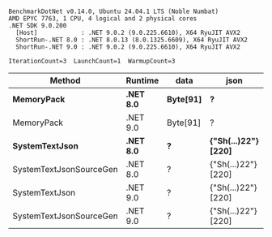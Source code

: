 ```

BenchmarkDotNet v0.14.0, Ubuntu 24.04.1 LTS (Noble Numbat)
AMD EPYC 7763, 1 CPU, 4 logical and 2 physical cores
.NET SDK 9.0.200
  [Host]            : .NET 9.0.2 (9.0.225.6610), X64 RyuJIT AVX2
  ShortRun-.NET 8.0 : .NET 8.0.13 (8.0.1325.6609), X64 RyuJIT AVX2
  ShortRun-.NET 9.0 : .NET 9.0.2 (9.0.225.6610), X64 RyuJIT AVX2

IterationCount=3  LaunchCount=1  WarmupCount=3  

```
| Method                  | Runtime  | data     | json                | Mean        | Error     | StdDev   | Min         | Max         | Gen0   | Allocated |
|------------------------ |--------- |--------- |-------------------- |------------:|----------:|---------:|------------:|------------:|-------:|----------:|
| **MemoryPack**              | **.NET 8.0** | **Byte[91]** | **?**                   |    **75.30 ns** |  **30.81 ns** | **1.689 ns** |    **73.37 ns** |    **76.50 ns** | **0.0100** |     **168 B** |
| MemoryPack              | .NET 9.0 | Byte[91] | ?                   |    69.12 ns |  11.75 ns | 0.644 ns |    68.74 ns |    69.86 ns | 0.0100 |     168 B |
| **SystemTextJson**          | **.NET 8.0** | **?**        | **{&quot;Sh(...)22&quot;} [220]** | **1,172.11 ns** | **121.68 ns** | **6.670 ns** | **1,167.32 ns** | **1,179.72 ns** | **0.0095** |     **168 B** |
| SystemTextJsonSourceGen | .NET 8.0 | ?        | {&quot;Sh(...)22&quot;} [220] | 1,157.50 ns |  42.13 ns | 2.309 ns | 1,155.22 ns | 1,159.84 ns | 0.0095 |     168 B |
| SystemTextJson          | .NET 9.0 | ?        | {&quot;Sh(...)22&quot;} [220] | 1,137.09 ns |  79.53 ns | 4.359 ns | 1,133.49 ns | 1,141.94 ns | 0.0095 |     168 B |
| SystemTextJsonSourceGen | .NET 9.0 | ?        | {&quot;Sh(...)22&quot;} [220] | 1,127.14 ns | 103.33 ns | 5.664 ns | 1,123.50 ns | 1,133.67 ns | 0.0095 |     168 B |
